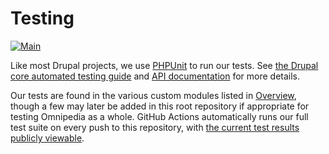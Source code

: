 # Testing

[![Main](https://github.com/neurocracy/omnipedia/actions/workflows/main.yml/badge.svg)](https://github.com/neurocracy/omnipedia/actions/workflows/main.yml)

Like most Drupal projects, we use [PHPUnit](https://phpunit.de/) to run our
tests. See [the Drupal core automated testing
guide](https://www.drupal.org/docs/develop/automated-testing) and [API
documentation](https://api.drupal.org/api/drupal/core!core.api.php/group/testing)
for more details.

Our tests are found in the various custom modules listed in
[Overview](overview.md), though a few may later be added in this root repository
if appropriate for testing Omnipedia as a whole. GitHub Actions automatically
runs our full test suite on every push to this repository, with [the current
test results publicly
viewable](https://github.com/neurocracy/omnipedia/actions).
